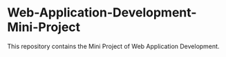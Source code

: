 # Web-Application-Development-Mini-Project

This repository contains the Mini Project of Web Application Development.
